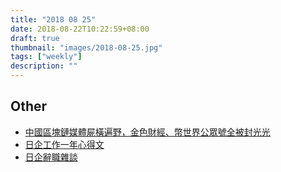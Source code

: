 ```yaml
---
title: "2018 08 25"
date: 2018-08-22T10:22:59+08:00
draft: true
thumbnail: "images/2018-08-25.jpg"
tags: ["weekly"]
description: ""
---
```


## Other

* [中國區塊鏈媒體屍橫遍野，金色財經、幣世界公眾號全被封光光](https://www.inside.com.tw/2018/08/21/china-massively-blocked-blockchain-medias)
* [日企工作一年心得文](https://www.ptt.cc/bbs/Tech_Job/M.1527646398.A.F0D.html)
* [日企辭職雜談](https://www.ptt.cc/bbs/Tech_Job/M.1535001997.A.5A2.html)
